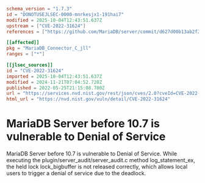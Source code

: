 ```toml
schema_version = "1.7.3"
id = "DONOTUSEJLSEC-0000-mnrkesjx1-191hai7"
modified = 2025-10-04T12:43:51.637Z
upstream = ["CVE-2022-31624"]
references = ["https://github.com/MariaDB/server/commit/d627d00b13ab2f2c0954ea7b77202470cb102944", "https://jira.mariadb.org/browse/MDEV-26556?filter=-2", "https://security.netapp.com/advisory/ntap-20220707-0006/", "https://github.com/MariaDB/server/commit/d627d00b13ab2f2c0954ea7b77202470cb102944", "https://jira.mariadb.org/browse/MDEV-26556?filter=-2", "https://security.netapp.com/advisory/ntap-20220707-0006/"]

[[affected]]
pkg = "MariaDB_Connector_C_jll"
ranges = ["*"]

[[jlsec_sources]]
id = "CVE-2022-31624"
imported = 2025-10-04T12:43:51.637Z
modified = 2024-11-21T07:04:52.720Z
published = 2022-05-25T21:15:08.700Z
url = "https://services.nvd.nist.gov/rest/json/cves/2.0?cveId=CVE-2022-31624"
html_url = "https://nvd.nist.gov/vuln/detail/CVE-2022-31624"
```

# MariaDB Server before 10.7 is vulnerable to Denial of Service

MariaDB Server before 10.7 is vulnerable to Denial of Service. While executing the plugin/server_audit/server_audit.c method log_statement_ex, the held lock lock_bigbuffer is not released correctly, which allows local users to trigger a denial of service due to the deadlock.

